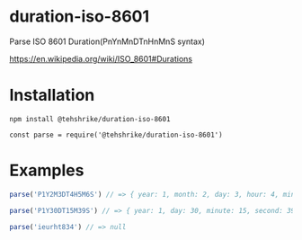 # duration-iso-8601

Parse ISO 8601 Duration(PnYnMnDTnHnMnS syntax)

https://en.wikipedia.org/wiki/ISO_8601#Durations

# Installation

```
npm install @tehshrike/duration-iso-8601
```

```
const parse = require('@tehshrike/duration-iso-8601')
```

# Examples

<!--js
const parse = require('./index.js')
-->

```javascript
parse('P1Y2M3DT4H5M6S') // => { year: 1, month: 2, day: 3, hour: 4, minute: 5, second: 6 }

parse('P1Y30DT15M39S') // => { year: 1, day: 30, minute: 15, second: 39 }

parse('ieurht834') // => null
```
